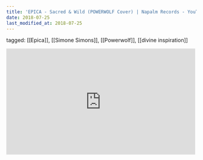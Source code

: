 ```yaml
---
title: 'EPICA - Sacred & Wild (POWERWOLF Cover) | Napalm Records - YouTube'
date: 2018-07-25
last_modified_at: 2018-07-25
---
```

tagged: [[Epica]], [[Simone Simons]], [[Powerwolf]], [[divine inspiration]]
<iframe allow="accelerometer; autoplay; clipboard-write; encrypted-media; gyroscope; picture-in-picture" allowfullscreen="" frameborder="0" height="281" id="youtube_iframe" src="https://www.youtube.com/embed/OmYnNxX5ZkU?feature=oembed&amp;enablejsapi=1&amp;origin=https://safe.txmblr.com&amp;wmode=opaque" width="500"></iframe>